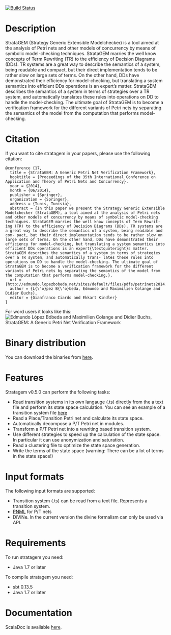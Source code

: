 [![Build Status](https://travis-ci.org/mundacho/stratagem.svg?branch=master)](https://travis-ci.org/mundacho/stratagem)

Description
===========

StrataGEM (Strategy Generic Extensible Modelchecker) is a tool aimed at the analysis of Petri nets and other models of concurrency by means of symbolic model-checking techniques. StrataGEM marries the well know concepts of Term Rewriting (TR) to the efficiency of Decision Diagrams (DDs). TR systems are a great way to describe the semantics of a system, being readable and compact, but their direct implementation tends to be rather slow on large sets of terms. On the other hand, DDs have demonstrated their efficiency for model-checking, but translating a system semantics into efficient DDs operations is an expert’s matter. StrataGEM describes the semantics of a system in terms of strategies over a TR system, and automatically translates these rules into operations on DD to handle the model-checking. The ultimate goal of StrataGEM is to become a verification framework for the different variants of Petri nets by separating the semantics of the model from the computation that performs model-checking.

Citation
========

If you want to cite stratagem in your papers, please use the following citation:

    @conference {17,
      title = {StrataGEM: A Generic Petri Net Verification Framework},
      booktitle = {Proceedings of the 35th International Conference on Application and Theory of Petri Nets and Concurrency},
      year = {2014},
      month = {06/2014},
      publisher = {Springer},
      organization = {Springer},
      address = {Tunis, Tunisia},
      abstract = {In this paper we present the Strategy Generic Extensible Modelchecker (StrataGEM), a tool aimed at the analysis of Petri nets and other models of concurrency by means of symbolic model-checking techniques. StrataGEM marries the well know concepts of Term Rewrit- ing (TR) to the efficiency of Decision Diagrams (DDs). TR systems are a great way to describe the semantics of a system, being readable and com- pact, but their direct implementation tends to be rather slow on large sets of terms. On the other hand, DDs have demonstrated their efficiency for model-checking, but translating a system semantics into efficient DDs operations is an expert{\textquoteright}s matter. StrataGEM describes the semantics of a system in terms of strategies over a TR system, and automatically trans- lates these rules into operations on DD to handle the model-checking. The ultimate goal of StrataGEM is to become a verification framework for the different variants of Petri nets by separating the semantics of the model from the computation that performs model-checking.},
      url = {http://edmundo.lopezbobeda.net/sites/default/files/pdfs/petrinets2014.pdf},
      author = {L{\'o}pez B{\'o}beda, Edmundo and Maximilien Colange and Didier Buchs},
      editor = {Gianfranco Ciardo and Ekkart Kindler}
    }

For word users it looks like this:
![Edmundo López Bóbeda and Maximilien Colange and Didier Buchs, StrataGEM: A Generic Petri Net Verification Framework ](https://raw.githubusercontent.com/mundacho/stratagem/master/stratagem/resources/citation.png "Citation in word format")


Binary distribution
===================

You can download the binaries from [here](https://sourceforge.net/projects/stratagem-mc/).

Features
========

Stratagem v0.5.0 can perform the following tasks:

- Read transition systems in its own langauge (.ts) directly from the a text file and perform its state space calculation. You can see an example of a transition system file [here](https://github.com/mundacho/stratagem/blob/master/stratagem/resources/philo.ts)
- Read a Place/Transition Petri net and calculate its state space.
- Automatically decompose a P/T Petri net in modules.
- Transform a P/T Petri net into a rewriting based transition system.
- Use different strategies to speed up the calculation of the state space. In particular it can use anonymization and saturation.
- Read a clustering file to optimize the state space generation.
- Write the terms of the state space (warning: There can be a lot of terms in the state space!)

Input formats
=============

The following input formats are supported:

- Transition system (.ts) can be read from a text file. Represents a transition system.
- [PNML](http://www.pnml.org) for P/T nets
- DiViNe. In the current version the divine formalism can only be used via API.


Requirements
============

To run stratagem you need:

- Java 1.7 or later

To compile stratagem you need:

- sbt 0.13.5
- Java 1.7 or later

Documentation
=============

ScalaDoc is available [here](http://alpina.unige.ch/jenkins/job/stratagem/javadoc/?#package).
